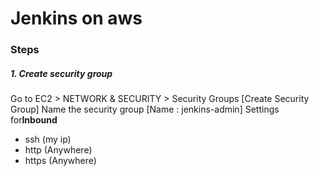 # Jenkins on aws
### Steps
##### 1. Create security group
Go to EC2 > NETWORK & SECURITY > Security Groups [Create Security Group]
Name the security group
[Name : jenkins-admin]
Settings for**Inbound**
- ssh (my ip)
- http (Anywhere)
- https (Anywhere)